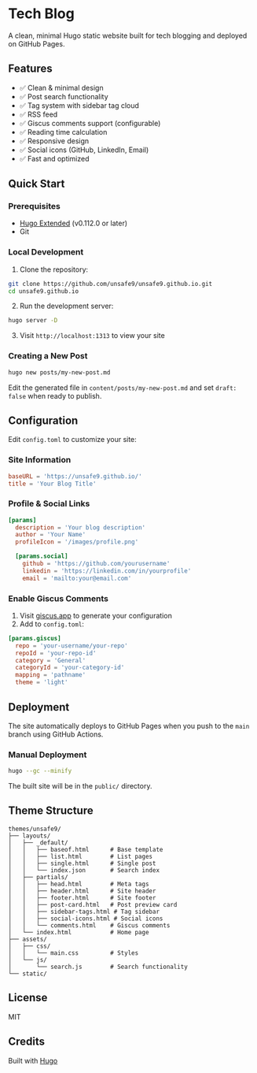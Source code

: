 # Tech Blog

A clean, minimal Hugo static website built for tech blogging and deployed on GitHub Pages.

## Features

- ✅ Clean & minimal design
- ✅ Post search functionality
- ✅ Tag system with sidebar tag cloud
- ✅ RSS feed
- ✅ Giscus comments support (configurable)
- ✅ Reading time calculation
- ✅ Responsive design
- ✅ Social icons (GitHub, LinkedIn, Email)
- ✅ Fast and optimized

## Quick Start

### Prerequisites

- [Hugo Extended](https://gohugo.io/installation/) (v0.112.0 or later)
- Git

### Local Development

1. Clone the repository:
```bash
git clone https://github.com/unsafe9/unsafe9.github.io.git
cd unsafe9.github.io
```

2. Run the development server:
```bash
hugo server -D
```

3. Visit `http://localhost:1313` to view your site

### Creating a New Post

```bash
hugo new posts/my-new-post.md
```

Edit the generated file in `content/posts/my-new-post.md` and set `draft: false` when ready to publish.

## Configuration

Edit `config.toml` to customize your site:

### Site Information
```toml
baseURL = 'https://unsafe9.github.io/'
title = 'Your Blog Title'
```

### Profile & Social Links
```toml
[params]
  description = 'Your blog description'
  author = 'Your Name'
  profileIcon = '/images/profile.png'

  [params.social]
    github = 'https://github.com/yourusername'
    linkedin = 'https://linkedin.com/in/yourprofile'
    email = 'mailto:your@email.com'
```

### Enable Giscus Comments

1. Visit [giscus.app](https://giscus.app) to generate your configuration
2. Add to `config.toml`:
```toml
[params.giscus]
  repo = 'your-username/your-repo'
  repoId = 'your-repo-id'
  category = 'General'
  categoryId = 'your-category-id'
  mapping = 'pathname'
  theme = 'light'
```

## Deployment

The site automatically deploys to GitHub Pages when you push to the `main` branch using GitHub Actions.

### Manual Deployment

```bash
hugo --gc --minify
```

The built site will be in the `public/` directory.

## Theme Structure

```
themes/unsafe9/
├── layouts/
│   ├── _default/
│   │   ├── baseof.html      # Base template
│   │   ├── list.html        # List pages
│   │   ├── single.html      # Single post
│   │   └── index.json       # Search index
│   ├── partials/
│   │   ├── head.html        # Meta tags
│   │   ├── header.html      # Site header
│   │   ├── footer.html      # Site footer
│   │   ├── post-card.html   # Post preview card
│   │   ├── sidebar-tags.html # Tag sidebar
│   │   ├── social-icons.html # Social icons
│   │   └── comments.html    # Giscus comments
│   └── index.html           # Home page
├── assets/
│   ├── css/
│   │   └── main.css         # Styles
│   └── js/
│       └── search.js        # Search functionality
└── static/
```

## License

MIT

## Credits

Built with [Hugo](https://gohugo.io/)
